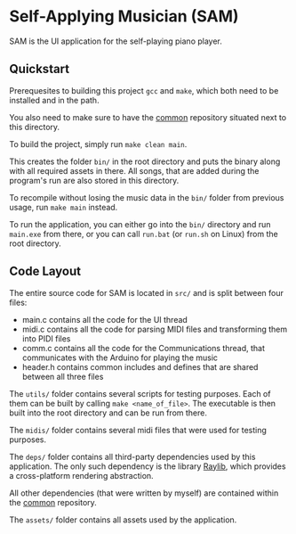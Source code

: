 # Self-Applying Musician (SAM)

SAM is the UI application for the self-playing piano player.

## Quickstart

Prerequesites to building this project `gcc` and `make`, which both need to be installed and in the path.

You also need to make sure to have the [common](https://github.com/Piano-Playing-Bot/common) repository situated next to this directory.

To build the project, simply run `make clean main`.

This creates the folder `bin/` in the root directory and puts the binary along with all required assets in there. All songs, that are added during the program's run are also stored in this directory.

To recompile without losing the music data in the `bin/` folder from previous usage, run `make main` instead.

To run the application, you can either go into the `bin/` directory and run `main.exe` from there, or you can call `run.bat` (or `run.sh` on Linux) from the root directory.

## Code Layout

The entire source code for SAM is located in `src/` and is split between four files:

- main.c contains all the code for the UI thread
- midi.c contains all the code for parsing MIDI files and transforming them into PIDI files
- comm.c contains all the code for the Communications thread, that communicates with the Arduino for playing the music
- header.h contains common includes and defines that are shared between all three files

The `utils/` folder contains several scripts for testing purposes. Each of them can be built by calling `make <name_of_file>`. The executable is then built into the root directory and can be run from there.

The `midis/` folder contains several midi files that were used for testing purposes.

The `deps/` folder contains all third-party dependencies used by this application. The only such dependency is the library [Raylib](https://www.raylib.com/), which provides a cross-platform rendering abstraction.

All other dependencies (that were written by myself) are contained within the [common](https://github.com/Piano-Playing-Bot/common) repository.

The `assets/` folder contains all assets used by the application.
